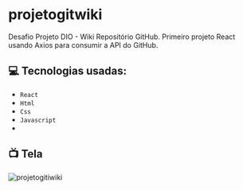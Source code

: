 # projetogitwiki
Desafio Projeto DIO - Wiki Repositório GitHub.
Primeiro projeto React usando Axios para consumir a API do GitHub.

##  :computer:  Tecnologias usadas:

-   `React`
-   `Html`
-   `Css`
-   `Javascript`
-   
##  :tv:  Tela
![projetogitiwiki](https://github.com/LGLuth/projetogitwiki/assets/130941633/58167a2b-e5ff-4b89-84bf-9d3d5945791a)
